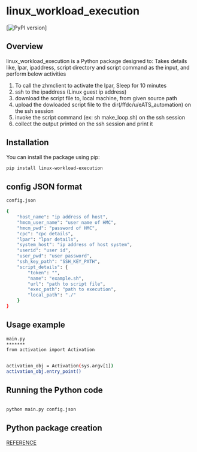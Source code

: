 # linux_workload_execution

[![PyPI version](https://pypi.org/project/linux_workload_execution/)]

## Overview

linux_workload_execution is a Python package designed to:
Takes details like, lpar, ipaddress, script directory and script command as the input, and perform below activities

1. To call the zhmclient to activate the lpar, Sleep for 10 minutes
2. ssh to the ipaddress (Linux guest ip address)
3. download the script file to, local machine, from given source path
4. upload the dowloaded script file to the dir(/ffdc/u/eATS_automation) on the ssh session
5. invoke the script command (ex: sh make_loop.sh) on the ssh session
6. collect the output printed on the ssh session and print it


## Installation

You can install the package using pip:

```bash
pip install linux-workload-execution
```
## config JSON format

```bash
config.json

{
    "host_name": "ip address of host",
    "hmcm_user_name": "user name of HMC",
    "hmcm_pwd": "password of HMC",
    "cpc": "cpc details",
    "lpar": "lpar details",
    "system_host": "ip address of host system",
    "userid": "user id",
    "user_pwd": "user password",
    "ssh_key_path": "SSH_KEY_PATH",
    "script_details": {
        "token": "",
        "name": "example.sh",
        "url": "path to script file",
        "exec_path": "path to execution",
        "local_path": "./"
    }
}
```
## Usage example

``` bash
main.py
*******
from activation import Activation


activation_obj = Activation(sys.argv[1])
activation_obj.entry_point()

```
## Running the Python code

``` bash

python main.py config.json

```

## Python package creation

[REFERENCE](https://packaging.python.org/en/latest/tutorials/packaging-projects//)